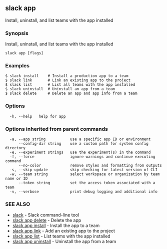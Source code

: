 ## slack app

Install, uninstall, and list teams with the app installed

### Synopsis

Install, uninstall, and list teams with the app installed

```
slack app [flags]
```

### Examples

```
$ slack install    # Install a production app to a team
$ slack link       # Link an existing app to the project
$ slack list       # List all teams with the app installed
$ slack uninstall  # Uninstall an app from a team
$ slack delete     # Delete an app and app info from a team
```

### Options

```
  -h, --help   help for app
```

### Options inherited from parent commands

```
  -a, --app string           use a specific app ID or environment
      --config-dir string    use a custom path for system config directory
  -e, --experiment strings   use the experiment(s) in the command
  -f, --force                ignore warnings and continue executing command
      --no-color             remove styles and formatting from outputs
  -s, --skip-update          skip checking for latest version of CLI
  -w, --team string          select workspace or organization by team name or ID
      --token string         set the access token associated with a team
  -v, --verbose              print debug logging and additional info
```

### SEE ALSO

* [slack](slack)	 - Slack command-line tool
* [slack app delete](slack_app_delete)	 - Delete the app
* [slack app install](slack_app_install)	 - Install the app to a team
* [slack app link](slack_app_link)	 - Add an existing app to the project
* [slack app list](slack_app_list)	 - List teams with the app installed
* [slack app uninstall](slack_app_uninstall)	 - Uninstall the app from a team

